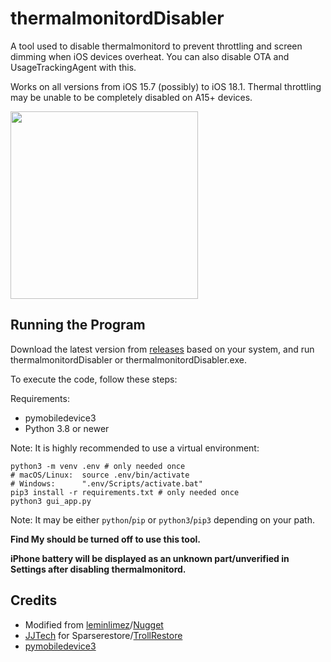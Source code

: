 # thermalmonitordDisabler
A tool used to disable thermalmonitord to prevent throttling and screen dimming when iOS devices overheat. You can also disable OTA and UsageTrackingAgent with this.

Works on all versions from iOS 15.7 (possibly) to iOS 18.1. Thermal throttling may be unable to be completely disabled on A15+ devices.

<img src="/images/overview.png" style="height:300px;">

## Running the Program
Download the latest version from [releases](https://github.com/rponeawa/thermalmonitordDisabler/releases/latest) based on your system, and run thermalmonitordDisabler or thermalmonitordDisabler.exe.

To execute the code, follow these steps:

Requirements:
- pymobiledevice3
- Python 3.8 or newer

Note: It is highly recommended to use a virtual environment:
```
python3 -m venv .env # only needed once
# macOS/Linux:  source .env/bin/activate
# Windows:      ".env/Scripts/activate.bat"
pip3 install -r requirements.txt # only needed once
python3 gui_app.py
```
Note: It may be either `python`/`pip` or `python3`/`pip3` depending on your path.

**Find My should be turned off to use this tool.**

**iPhone battery will be displayed as an unknown part/unverified in Settings after disabling thermalmonitord.**

## Credits
- Modified from [leminlimez](https://github.com/leminlimez)/[Nugget](https://github.com/leminlimez/Nugget)
- [JJTech](https://github.com/JJTech0130) for Sparserestore/[TrollRestore](https://github.com/JJTech0130/TrollRestore)
- [pymobiledevice3](https://github.com/doronz88/pymobiledevice3)
